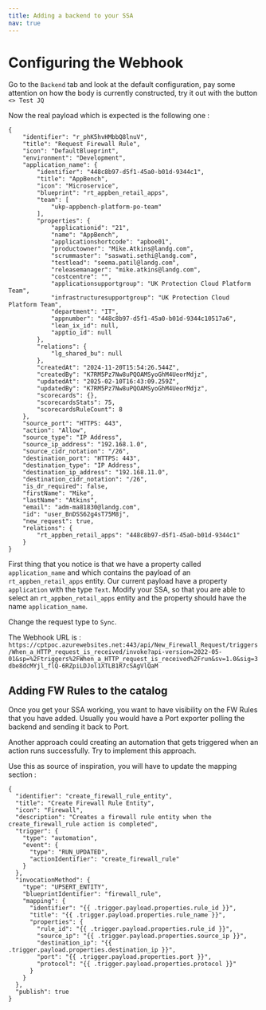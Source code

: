 ```yaml
---
title: Adding a backend to your SSA
nav: true
---
```


# Configuring the Webhook

Go to the `Backend` tab  and look at the default configuration, pay some attention on how the body is currently constructed, try it out with the button `<> Test JQ`

Now the real payload which is expected is the following one : 

```
{
    "identifier": "r_phK5hvHMbbQ8lnuV",
    "title": "Request Firewall Rule",
    "icon": "DefaultBlueprint",
    "environment": "Development",
    "application_name": {
        "identifier": "448c8b97-d5f1-45a0-b01d-9344c1",
        "title": "AppBench",
        "icon": "Microservice",
        "blueprint": "rt_appben_retail_apps",
        "team": [
            "ukp-appbench-platform-po-team"
        ],
        "properties": {
            "applicationid": "21",
            "name": "AppBench",
            "applicationshortcode": "apboe01",
            "productowner": "Mike.Atkins@landg.com",
            "scrummaster": "saswati.sethi@landg.com",
            "testlead": "seema.patil@landg.com",
            "releasemanager": "mike.atkins@landg.com",
            "costcentre": "",
            "applicationsupportgroup": "UK Protection Cloud Platform Team",
            "infrastructuresupportgroup": "UK Protection Cloud Platform Team",
            "department": "IT",
            "appnumber": "448c8b97-d5f1-45a0-b01d-9344c10517a6",
            "lean_ix_id": null,
            "apptio_id": null
        },
        "relations": {
            "lg_shared_bu": null
        },
        "createdAt": "2024-11-20T15:54:26.544Z",
        "createdBy": "K7RM5Pz7Nw8uPQOAMSyoGhM4UeorMdjz",
        "updatedAt": "2025-02-10T16:43:09.259Z",
        "updatedBy": "K7RM5Pz7Nw8uPQOAMSyoGhM4UeorMdjz",
        "scorecards": {},
        "scorecardsStats": 75,
        "scorecardsRuleCount": 8
    },
    "source_port": "HTTPS: 443",
    "action": "Allow",
    "source_type": "IP Address",
    "source_ip_address": "192.168.1.0",
    "source_cidr_notation": "/26",
    "destination_port": "HTTPS: 443",
    "destination_type": "IP Address",
    "destination_ip_address": "192.168.11.0",
    "destination_cidr_notation": "/26",
    "is_dr_required": false,
    "firstName": "Mike",
    "lastName": "Atkins",
    "email": "adm-ma81830@landg.com",
    "id": "user_BnDSS62g4sT75M8j",
    "new_request": true,
    "relations": {
        "rt_appben_retail_apps": "448c8b97-d5f1-45a0-b01d-9344c1"
    }
}
```

First thing that you notice is that we have a property called `application_name` and which contains the payload of an `rt_appben_retail_apps` entity. Our current payload have a property `application` with the type `Text`. 
Modify your SSA, so that you are able to select an `rt_appben_retail_apps` entity and the property should have the name `application_name`.

Change the request type to `Sync`. 

The Webhook URL is : `https://cptpoc.azurewebsites.net:443/api/New_Firewall_Request/triggers/When_a_HTTP_request_is_received/invoke?api-version=2022-05-01&sp=%2Ftriggers%2FWhen_a_HTTP_request_is_received%2Frun&sv=1.0&sig=3dbe8dcMYjl_flQ-6RZpiLDJol1XTLB1R7cSAgVlQaM` 


## Adding FW Rules to the catalog

Once you get your SSA working, you want to have visibility on the FW Rules that you have added. Usually you would have a Port exporter polling the backend and sending it back to Port. 

Another approach could creating an automation that gets triggered when an action runs successfully. Try to implement this approach. 

Use this as source of inspiration, you will have to update the mapping section : 

```
{
  "identifier": "create_firewall_rule_entity",
  "title": "Create Firewall Rule Entity",
  "icon": "Firewall",
  "description": "Creates a firewall rule entity when the create_firewall_rule action is completed",
  "trigger": {
    "type": "automation",
    "event": {
      "type": "RUN_UPDATED",
      "actionIdentifier": "create_firewall_rule"
    }
  },
  "invocationMethod": {
    "type": "UPSERT_ENTITY",
    "blueprintIdentifier": "firewall_rule",
    "mapping": {
      "identifier": "{{ .trigger.payload.properties.rule_id }}",
      "title": "{{ .trigger.payload.properties.rule_name }}",
      "properties": {
        "rule_id": "{{ .trigger.payload.properties.rule_id }}",
        "source_ip": "{{ .trigger.payload.properties.source_ip }}",
        "destination_ip": "{{ .trigger.payload.properties.destination_ip }}",
        "port": "{{ .trigger.payload.properties.port }}",
        "protocol": "{{ .trigger.payload.properties.protocol }}"
      }
    }
  },
  "publish": true
}

```




